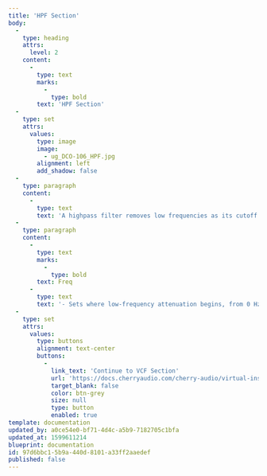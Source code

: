 ```yaml
---
title: 'HPF Section'
body:
  -
    type: heading
    attrs:
      level: 2
    content:
      -
        type: text
        marks:
          -
            type: bold
        text: 'HPF Section'
  -
    type: set
    attrs:
      values:
        type: image
        image:
          - ug_DCO-106_HPF.jpg
        alignment: left
        add_shadow: false
  -
    type: paragraph
    content:
      -
        type: text
        text: 'A highpass filter removes low frequencies as its cutoff frequency setting is increased, resulting in a thinning out of sound. The highpass filter section is a simple, non voltage-controlled affair, and acts more like a thickness control than a full-fledged filter. '
  -
    type: paragraph
    content:
      -
        type: text
        marks:
          -
            type: bold
        text: Freq
      -
        type: text
        text: '- Sets where low-frequency attenuation begins, from 0 Hz to 800 Hz.'
  -
    type: set
    attrs:
      values:
        type: buttons
        alignment: text-center
        buttons:
          -
            link_text: 'Continue to VCF Section'
            url: 'https://docs.cherryaudio.com/cherry-audio/virtual-instruments/dco-106/vcf-section'
            target_blank: false
            color: btn-grey
            size: null
            type: button
            enabled: true
template: documentation
updated_by: a0ce54e0-bf71-4d4c-a5b9-7182705c1bfa
updated_at: 1599611214
blueprint: documentation
id: 97d6bbc1-5b9a-440d-8101-a33ff2aaedef
published: false
---
```


